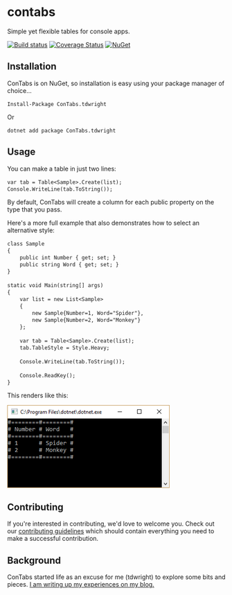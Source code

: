 # contabs
Simple yet flexible tables for console apps.

[![Build status](https://ci.appveyor.com/api/projects/status/vv7d29f86a534tw2/branch/master?svg=true)](https://ci.appveyor.com/project/tdwright/contabs/branch/master)
[![Coverage Status](https://coveralls.io/repos/github/tdwright/contabs/badge.svg?branch=master)](https://coveralls.io/github/tdwright/contabs?branch=master)
[![NuGet](https://img.shields.io/nuget/dt/ConTabs.tdwright.svg?style=plastic)](https://www.nuget.org/packages/ConTabs.tdwright/)

## Installation

ConTabs is on NuGet, so installation is easy using your package manager of choice...

    Install-Package ConTabs.tdwright

Or

    dotnet add package ConTabs.tdwright

## Usage

You can make a table in just two lines:

    var tab = Table<Sample>.Create(list);
    Console.WriteLine(tab.ToString());

By default, ConTabs will create a column for each public property on the type that you pass.

Here's a more full example that also demonstrates how to select an alternative style:

	class Sample
	{
		public int Number { get; set; }
		public string Word { get; set; }
	}

	static void Main(string[] args)
	{
		var list = new List<Sample>
		{
			new Sample{Number=1, Word="Spider"},
			new Sample{Number=2, Word="Monkey"}
		};

		var tab = Table<Sample>.Create(list);
		tab.TableStyle = Style.Heavy;

		Console.WriteLine(tab.ToString());

		Console.ReadKey();
	}

This renders like this:

![A table in a console window](RepoAssets/Example-Basic-Heavy.PNG?raw=true)

## Contributing

If you're interested in contributing, we'd love to welcome you. Check out our [contributing guidelines](CONTRIBUTING.md) which should contain everything you need to make a successful contribution.


## Background

ConTabs started life as an excuse for me (tdwright) to explore some bits and pieces. [I am writing up my experiences on my blog.](http://blog.tdwright.co.uk/series/modern-dotnet-dev-contabs/)